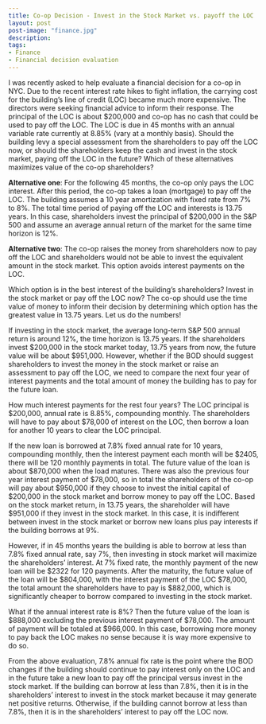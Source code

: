 ```yaml
---
title: Co-op Decision - Invest in the Stock Market vs. payoff the LOC
layout: post
post-image: "finance.jpg"
description:
tags:
- Finance 
- Financial decision evaluation
---
```


I was recently asked to help evaluate a financial decision for a co-op in NYC. Due to the recent interest rate hikes to fight inflation, the carrying cost for the building’s line of credit (LOC) became much more expensive. The directors were seeking financial advice to inform their response. The principal of the LOC is about $200,000 and co-op has no cash that could be used to pay off the LOC. The LOC is due in 45 months with an annual variable rate currently at 8.85% (vary at a monthly basis). Should the building levy a special assessment from the shareholders to pay off the LOC now, or should the shareholders keep the cash and invest in the stock market, paying off the LOC in the future? Which of these alternatives maximizes value of the co-op shareholders?

**Alternative one**: For the following 45 months, the co-op only pays the LOC interest. After this period, the co-op takes a loan (mortgage) to pay off the LOC. The building assumes a 10 year amortization with fixed rate from 7% to 8%. The total time period of paying off the LOC and interests is 13.75 years. In this case, shareholders invest the principal of $200,000 in the S&P 500 and assume an average annual return of the market for the same time horizon is 12%. 

**Alternative two**: The co-op raises the money from shareholders now to pay off the LOC and shareholders would not be able to invest the equivalent amount in the stock market. This option avoids interest payments on the LOC.

Which option is in the best interest of the building’s shareholders? Invest in the stock market or pay off the LOC now? The co-op should use the time value of money to inform their decision by determining which option has the greatest value in 13.75 years. Let us do the numbers!

If investing in the stock market, the average long-term S&P 500 annual return is around 12%, the time horizon is 13.75 years. If the shareholders invest $200,000 in the stock market today, 13.75 years from now, the future value will be about $951,000. However, whether if the BOD should suggest shareholders to invest the money in the stock market or raise an assessment to pay off the LOC, we need to compare the next four year of interest payments and the total amount of money the building has to pay for the future loan. 

How much interest payments for the rest four years? The LOC principal is $200,000, annual rate is 8.85%, compounding monthly. The shareholders will have to pay about $78,000 of interest on the LOC, then borrow a loan for another 10 years to clear the LOC principal. 

If the new loan is borrowed at 7.8% fixed annual rate for 10 years, compounding monthly, then the interest payment each month will be $2405, there will be 120 monthly payments in total. The future value of the loan is about $870,000 when the load matures. There was also the previous four year interest payment of $78,000, so in total the shareholders of the co-op will pay about $950,000 if they choose to invest the initial capital of $200,000 in the stock market and borrow money to pay off the LOC. Based on the stock market return, in 13.75 years, the shareholder will have $951,000 if they invest in the stock market. In this case, it is indifferent between invest in the stock market or borrow new loans plus pay interests if the building borrows at 9%. 

However, if in 45 months years the building is able to borrow at less than 7.8% fixed annual rate, say 7%, then investing in stock market will maximize the shareholders’ interest. At 7% fixed rate, the monthly payment of the new loan will be $2322 for 120 payments. After the maturity, the future value of the loan will be $804,000, with the interest payment of the LOC $78,000, the total amount the shareholders have to pay is $882,000, which is significantly cheaper to borrow compared to investing in the stock market. 

What if the annual interest rate is 8%? Then the future value of the loan is $888,000 excluding the previous interest payment of $78,000. The amount of payment will be totaled at $966,000. In this case, borrowing more money to pay back the LOC makes no sense because it is way more expensive to do so. 

From the above evaluation, 7.8% annual fix rate is the point where the BOD changes if the building should continue to pay interest only on the LOC and in the future take a new loan to pay off the principal versus invest in the stock market. If the building can borrow at less than 7.8%, then it is in the shareholders’ interest to invest in the stock market because it may generate net positive returns. Otherwise, if the building cannot borrow at less than 7.8%, then it is in the shareholders’ interest to pay off the LOC now.
